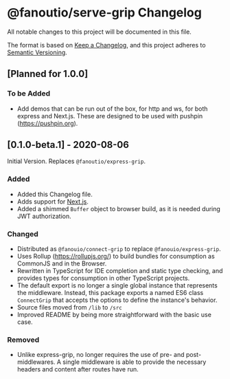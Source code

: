 # @fanoutio/serve-grip Changelog

All notable changes to this project will be documented in this file.

The format is based on [Keep a Changelog](https://keepachangelog.com/en/1.0.0/),
and this project adheres to [Semantic Versioning](https://semver.org/spec/v2.0.0.html).

## [Planned for 1.0.0]

### To be Added
- Add demos that can be run out of the box, for http and ws, for both express and Next.js.
  These are designed to be used with pushpin (https://pushpin.org).

## [0.1.0-beta.1] - 2020-08-06
Initial Version.  Replaces `@fanoutio/express-grip`.

### Added
- Added this Changelog file.
- Adds support for [Next.js](https://nextjs.org/).
- Added a shimmed `Buffer` object to browser build, as it is needed during JWT authorization.

### Changed
- Distributed as `@fanouio/connect-grip` to replace `@fanouio/express-grip`.
- Uses Rollup (https://rollupjs.org/) to build bundles for consumption as CommonJS and in
  the Browser.
- Rewritten in TypeScript for IDE completion and static type checking, and provides types
  for consumption in other TypeScript projects.
- The default export is no longer a single global instance that represents the middleware.
  Instead, this package exports a named ES6 class `ConnectGrip` that accepts the options to
  define the instance's behavior.
- Source files moved from `/lib` to `/src`
- Improved README by being more straightforward with the basic use case.

### Removed
- Unlike express-grip, no longer requires the use of pre- and post- middlewares.  A single
  middleware is able to provide the necessary headers and content after routes have run.

